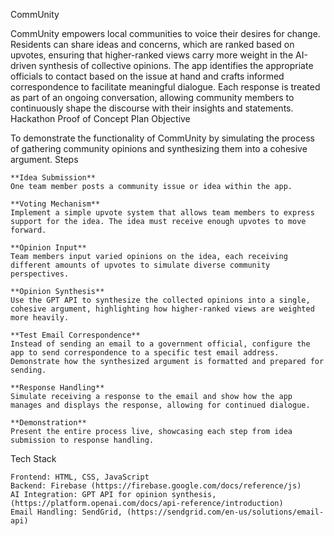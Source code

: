 CommUnity

CommUnity empowers local communities to voice their desires for change. Residents can share ideas and concerns, which are ranked based on upvotes, ensuring that higher-ranked views carry more weight in the AI-driven synthesis of collective opinions. The app identifies the appropriate officials to contact based on the issue at hand and crafts informed correspondence to facilitate meaningful dialogue. Each response is treated as part of an ongoing conversation, allowing community members to continuously shape the discourse with their insights and statements.
Hackathon Proof of Concept Plan
Objective

To demonstrate the functionality of CommUnity by simulating the process of gathering community opinions and synthesizing them into a cohesive argument.
Steps

    **Idea Submission**
    One team member posts a community issue or idea within the app.

    **Voting Mechanism**
    Implement a simple upvote system that allows team members to express support for the idea. The idea must receive enough upvotes to move forward.

    **Opinion Input**
    Team members input varied opinions on the idea, each receiving different amounts of upvotes to simulate diverse community perspectives.

    **Opinion Synthesis**
    Use the GPT API to synthesize the collected opinions into a single, cohesive argument, highlighting how higher-ranked views are weighted more heavily.

    **Test Email Correspondence**
    Instead of sending an email to a government official, configure the app to send correspondence to a specific test email address.
    Demonstrate how the synthesized argument is formatted and prepared for sending.

    **Response Handling**
    Simulate receiving a response to the email and show how the app manages and displays the response, allowing for continued dialogue.

    **Demonstration**
    Present the entire process live, showcasing each step from idea submission to response handling.

Tech Stack

    Frontend: HTML, CSS, JavaScript
    Backend: Firebase (https://firebase.google.com/docs/reference/js)
    AI Integration: GPT API for opinion synthesis, (https://platform.openai.com/docs/api-reference/introduction) 
    Email Handling: SendGrid, (https://sendgrid.com/en-us/solutions/email-api)
